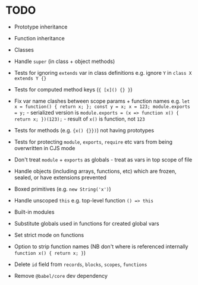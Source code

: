 # TODO

* Prototype inheritance
* Function inheritance
* Classes
* Handle `super` (in class + object methods)
* Tests for ignoring `extends` var in class definitions e.g. ignore `Y` in `class X extends Y {}`
* Tests for computed method keys (`{ [x]() {} }`)
* Fix var name clashes between scope params + function names e.g. `let x = function() { return x; }; const y = x; x = 123; module.exports = y;` - serialized version is `module.exports = (x => function x() { return x; })(123);` - result of `x()` is function, not `123`
* Tests for methods (e.g. `{x() {}})`) not having prototypes
* Tests for protecting `module`, `exports`, `require` etc vars from being overwritten in CJS mode
* Don't treat `module` + `exports` as globals - treat as vars in top scope of file
* Handle objects (including arrays, functions, etc) which are frozen, sealed, or have extensions prevented
* Boxed primitives (e.g. `new String('x')`)
* Handle unscoped `this` e.g. top-level function `() => this`
* Built-in modules
* Substitute globals used in functions for created global vars
* Set strict mode on functions
* Option to strip function names (NB don't where is referenced internally `function x() { return x; }`)

* Delete `id` field from `records`, `blocks`, `scopes`, `functions`
* Remove `@babel/core` dev dependency
